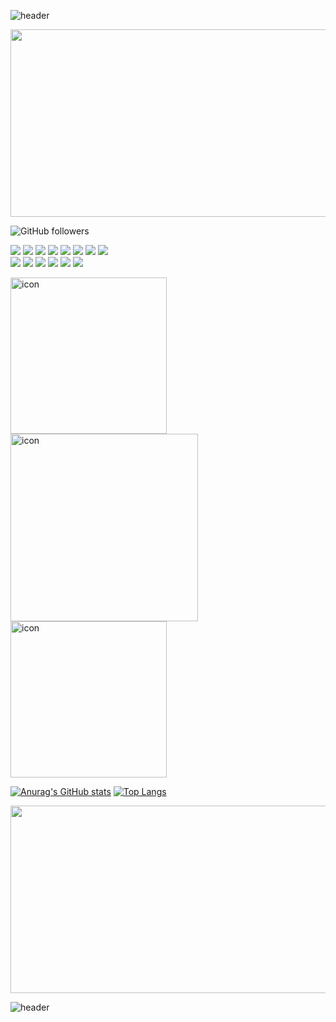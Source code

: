 
<!-- ![header](https://capsule-render.vercel.app/api?text=PJB!&fontSize=20&rotate=-30) -->

![header](https://capsule-render.vercel.app/api?type=waving&text=PJB!&height=150&&stroke=61dafb&fontAlign=90&fontSize=20&rotate=0)




<img src="https://mblogthumb-phinf.pstatic.net/MjAxODA1MjlfMjY2/MDAxNTI3NTcwODY5NTg0.nUlWxNLL-m_r2mlN1tU_zln9t2jZ9Ew_m8nig2IbLz4g.dC59AT5ygy3BPL47za7CeD_Af8WCnCRAroAYsnAo6h4g.GIF.rlfjrl24/%EB%B2%9A%EA%BD%83_%286%29.gif?type=w800" width="850" height="300">







![GitHub followers](https://img.shields.io/github/followers/pjinbum?style=social)
<!-- 뱃지-->
<span><img src="https://img.shields.io/badge/html5-E34F26?style=for-the-badge&logo=html5&logoColor=white"></span>
<span><img src="https://img.shields.io/badge/CSS-blue?style=for-the-badge&logo=css3&logoColor=white"></span>
<span><img src="https://img.shields.io/badge/JavaScript-ffff09?style=for-the-badge&logo=JavaScript&logoColor=white"></span>
<span><img src="https://img.shields.io/badge/Jquery-green?style=for-the-badge&logo=jQuery&logoColor=white"></span>
<span><img src="https://img.shields.io/badge/bootstrap-pink?style=for-the-badge&logo=Bootstrap&logoColor=white"></span>
<span><img src="https://img.shields.io/badge/nodeJs-f89901?style=for-the-badge&logo=Node.js&logoColor=white"></span>
<span><img src="https://img.shields.io/badge/react-61dafb?style=for-the-badge&logo=React&logoColor=white"></span>
<span><img src="https://img.shields.io/badge/SQL-Yellow?style=for-the-badge&logo=Microsoft SQL Server&logoColor=white"></span>
<br>
<span><img src="https://img.shields.io/badge/VueJs-4fc08d?style=for-the-badge&logo=Vue.js&logoColor=white"></span>
<span><img src="https://img.shields.io/badge/TypeScript-00aff0?style=for-the-badge&logo=TypeScript&logoColor=white"></span>
<span><img src="https://img.shields.io/badge/github-181717?style=for-the-badge&logo=GitHub&logoColor=white"></span>
<span><img src="https://img.shields.io/badge/jsx-6833cb?style=for-the-badge&logo=Jsx&logoColor=white"></span>
<span><img src="https://img.shields.io/badge/Python-ffff09?style=for-the-badge&logo=Python&logoColor=white"></span>
<span><img src="https://img.shields.io/badge/firebase-fa2101?style=for-the-badge&logo=firebase&logoColor=white"></span>








<!--
<img src="https://img.shields.io/badge/CSS-blue?style=flat&logo=Sass&logoColor=CC6699"/>
<img src="https://img.shields.io/badge/{내용}-{배경 색깔}?style={스타일}&logo={로고이름}&logoColor={로고 색깔}"/>
https://simpleicons.org/ 로고사이트
https://github.com/anuraghazra/github-readme-stats
[![Top Langs](https://github-readme-stats.vercel.app/api/top-langs/?username=깃허브아이디)](https://github.com/깃허브아이디/github-readme-stats)
[![Anurag's GitHub stats](https://github-readme-stats.vercel.app/api?username=깃허브아이디)](https://github.com/깃허브아이디/github-readme-stats)

![Anurag's GitHub stats](https://github-readme-stats.vercel.app/api?username=깃허브이름&show_icons=true&theme=dark)
-->




<span><img src="https://techstack-generator.vercel.app/js-icon.svg" alt="icon" width="250" height="250" /></span>
<span><img src="https://techstack-generator.vercel.app/react-icon.svg" alt="icon" width="300" height="300" /></span>
<span><img src="https://techstack-generator.vercel.app/ts-icon.svg" alt="icon" width="250" height="250" /></span>

<!--
![Anurag's GitHub stats](https://github-readme-stats.vercel.app/api?username=pjinbum&show_icons=true&theme=dark)
[![Top Langs](https://github-readme-stats.vercel.app/api/top-langs/?username=pjinbum&layout=compact)](https://github.com/anuraghazra/github-readme-stats)
[![Top Langs](https://github-readme-stats.vercel.app/api/top-langs/?username=pjinbum)](https://github.com/pjinbum/github-readme-stats)

-->



[![Anurag's GitHub stats](https://github-readme-stats.vercel.app/api?username=pjinbum)](https://github.com/pjinbum/github-readme-stats)
[![Top Langs](https://github-readme-stats.vercel.app/api/top-langs/?username=pjinbum&layout=compact)](https://github.com/anuraghazra/github-readme-stats)


<img src="https://search.pstatic.net/common/?src=http%3A%2F%2Fblogfiles.naver.net%2FMjAxODExMDFfMzMg%2FMDAxNTQxMDQ5OTE4MDk0.28v5qxmvt53dUK8LK4YxxRqRGwiXZNQX-epxH7uDIskg.BkTWxjFYeJbKDk7zM56NtFvvU0WjTe9XrBtrSNpxYx8g.JPEG.dvd671%2Fmirage_%25A8%25CF%25BD%25B4%25B0%25A1%25B7%25CE%25C1%25EE.jpg&type=sc960_832" width="850" height="300">

![header](https://capsule-render.vercel.app/api?type=rect&height=200&text=Upgrade%20Together&fontAlign=50&stroke=00FF00)










